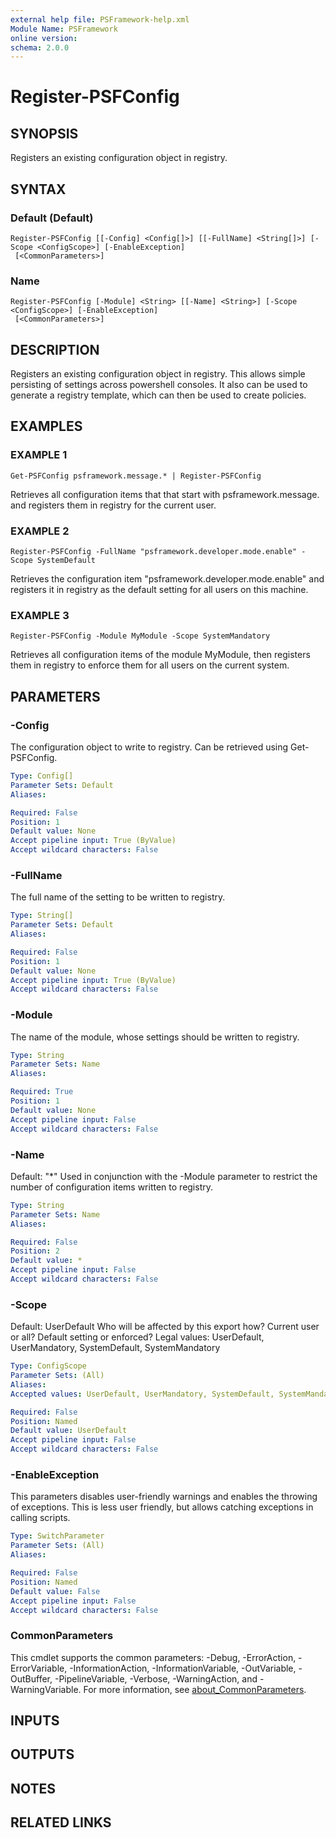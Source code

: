 ```yaml
---
external help file: PSFramework-help.xml
Module Name: PSFramework
online version:
schema: 2.0.0
---
```


# Register-PSFConfig

## SYNOPSIS
Registers an existing configuration object in registry.

## SYNTAX

### Default (Default)
```
Register-PSFConfig [[-Config] <Config[]>] [[-FullName] <String[]>] [-Scope <ConfigScope>] [-EnableException]
 [<CommonParameters>]
```

### Name
```
Register-PSFConfig [-Module] <String> [[-Name] <String>] [-Scope <ConfigScope>] [-EnableException]
 [<CommonParameters>]
```

## DESCRIPTION
Registers an existing configuration object in registry.
This allows simple persisting of settings across powershell consoles.
It also can be used to generate a registry template, which can then be used to create policies.

## EXAMPLES

### EXAMPLE 1
```
Get-PSFConfig psframework.message.* | Register-PSFConfig
```

Retrieves all configuration items that that start with psframework.message.
and registers them in registry for the current user.

### EXAMPLE 2
```
Register-PSFConfig -FullName "psframework.developer.mode.enable" -Scope SystemDefault
```

Retrieves the configuration item "psframework.developer.mode.enable" and registers it in registry as the default setting for all users on this machine.

### EXAMPLE 3
```
Register-PSFConfig -Module MyModule -Scope SystemMandatory
```

Retrieves all configuration items of the module MyModule, then registers them in registry to enforce them for all users on the current system.

## PARAMETERS

### -Config
The configuration object to write to registry.
Can be retrieved using Get-PSFConfig.

```yaml
Type: Config[]
Parameter Sets: Default
Aliases:

Required: False
Position: 1
Default value: None
Accept pipeline input: True (ByValue)
Accept wildcard characters: False
```

### -FullName
The full name of the setting to be written to registry.

```yaml
Type: String[]
Parameter Sets: Default
Aliases:

Required: False
Position: 1
Default value: None
Accept pipeline input: True (ByValue)
Accept wildcard characters: False
```

### -Module
The name of the module, whose settings should be written to registry.

```yaml
Type: String
Parameter Sets: Name
Aliases:

Required: True
Position: 1
Default value: None
Accept pipeline input: False
Accept wildcard characters: False
```

### -Name
Default: "*"
Used in conjunction with the -Module parameter to restrict the number of configuration items written to registry.

```yaml
Type: String
Parameter Sets: Name
Aliases:

Required: False
Position: 2
Default value: *
Accept pipeline input: False
Accept wildcard characters: False
```

### -Scope
Default: UserDefault
Who will be affected by this export how?
Current user or all?
Default setting or enforced?
Legal values: UserDefault, UserMandatory, SystemDefault, SystemMandatory

```yaml
Type: ConfigScope
Parameter Sets: (All)
Aliases:
Accepted values: UserDefault, UserMandatory, SystemDefault, SystemMandatory, FileUserLocal, FileUserShared, FileSystem

Required: False
Position: Named
Default value: UserDefault
Accept pipeline input: False
Accept wildcard characters: False
```

### -EnableException
This parameters disables user-friendly warnings and enables the throwing of exceptions.
This is less user friendly, but allows catching exceptions in calling scripts.

```yaml
Type: SwitchParameter
Parameter Sets: (All)
Aliases:

Required: False
Position: Named
Default value: False
Accept pipeline input: False
Accept wildcard characters: False
```

### CommonParameters
This cmdlet supports the common parameters: -Debug, -ErrorAction, -ErrorVariable, -InformationAction, -InformationVariable, -OutVariable, -OutBuffer, -PipelineVariable, -Verbose, -WarningAction, and -WarningVariable. For more information, see [about_CommonParameters](http://go.microsoft.com/fwlink/?LinkID=113216).

## INPUTS

## OUTPUTS

## NOTES

## RELATED LINKS
